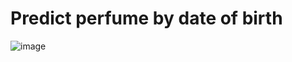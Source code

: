 # Predict perfume by date of birth


![image](https://user-images.githubusercontent.com/69880015/217798977-058b246f-e9ad-4126-a95f-51127b153b24.png)
